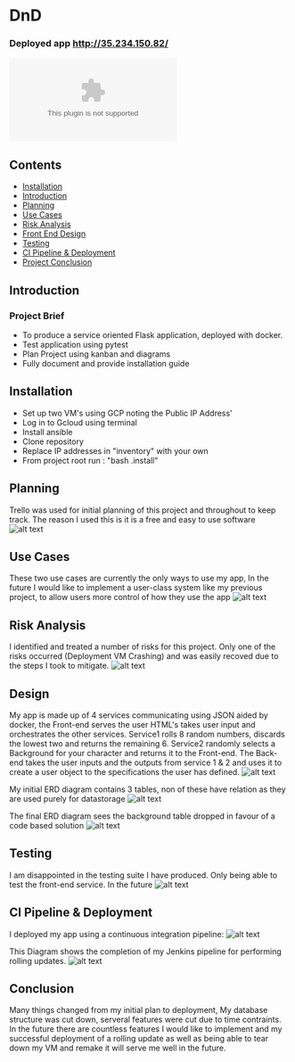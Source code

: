 # DnD

### Deployed app http://35.234.150.82/
![Presentation](https://github.com/PCMBarber/PiersProject/blob/master/Media/DnDPresentation.pptx)


## Contents
* [Installation](#Installation)
* [Introduction](#Introduction)
* [Planning](#Planning)
* [Use Cases](#Use)
* [Risk Analysis](#Risk)
* [Front End Design](#Design)
* [Testing](#Testing)
* [CI Pipeline & Deployment](#Deployment)
* [Project Conclusion](#Conclusion)

<a name="Introduction"></a>
## Introduction
### Project Brief
* To produce a service oriented Flask application, deployed with docker.
* Test application using pytest
* Plan Project using kanban and diagrams
* Fully document and provide installation guide

<a name="Installation"></a>
## Installation
* Set up two VM's using GCP noting the Public IP Address'
* Log in to Gcloud using terminal
* Install ansible
* Clone repository
* Replace IP addresses in "inventory" with your own
* From project root run : "bash .install"

<a name="Planning"></a>
## Planning
Trello was used for initial planning of this project and throughout to keep track. The reason I used this is it is a free and easy to use software
![alt text](https://github.com/PCMBarber/PiersProject/blob/master/Media/Trello.PNG)

<a name="Use"></a>
## Use Cases
These two use cases are currently the only ways to use my app, In the future I would like to implement a user-class system like my previous project, to allow users more control of how they use the app
![alt text](https://github.com/PCMBarber/PiersProject/blob/master/Media/UseCase.PNG)

<a name="Risk"></a>
## Risk Analysis
I identified and treated a number of risks for this project. Only one of the risks occurred (Deployment VM Crashing) and was easily recoved due to the steps I took to mitigate.
![alt text](https://github.com/PCMBarber/PiersProject/blob/master/Media/riskAssesment.PNG)

<a name="Design"></a>
## Design
My app is made up of 4 services communicating using JSON aided by docker, the Front-end serves the user HTML's takes user input and orchestrates the other services. Service1 rolls 8 random numbers, discards the lowest two and returns the remaining 6. Service2 randomly selects a Background for your character and returns it to the Front-end.  The Back-end takes the user inputs and the outputs from service 1 & 2 and uses it to create a user object to the specifications the user has defined.
![alt text](https://github.com/PCMBarber/PiersProject/blob/master/Media/Design.PNG)

My initial ERD diagram contains 3 tables, non of these have relation as they are used purely for datastorage
![alt text](https://github.com/PCMBarber/PiersProject/blob/master/Media/InitialERD.PNG)

The final ERD diagram sees the background table dropped in favour of a code based solution
![alt text](https://github.com/PCMBarber/PiersProject/blob/master/Media/FinalERD.PNG)

<a name="Testing"></a>
## Testing
I am disappointed in the testing suite I have produced. Only being able to test the front-end service. In the future 
![alt text](https://github.com/PCMBarber/PiersProject/blob/master/Media/PytestCov.PNG)

<a name="Deployment"></a>
## CI Pipeline & Deployment
I deployed my app using a continuous integration pipeline:
![alt text](https://github.com/PCMBarber/PiersProject/blob/master/Media/CIPipeline.png)

This Diagram shows the completion of my Jenkins pipeline for performing rolling updates.
![alt text](https://github.com/PCMBarber/PiersProject/blob/master/Media/jenkins.png)

<a name="Conclusion"></a>
## Conclusion
Many things changed from my initial plan to deployment, My database structure was cut down, serveral features were cut due to time contraints. In the future there are countless features I would like to implement and my successful deployment of a rolling update as well as being able to tear down my VM and remake it will serve me well in the future.
